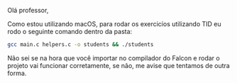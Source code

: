 Olá professor,

Como estou utilizando macOS, para rodar os exercicíos utilizando TID eu rodo o seguinte comando dentro da pasta:

```bash
gcc main.c helpers.c -o students && ./students
```

Não sei se na hora que você importar no compilador do Falcon e rodar o projeto vai funcionar corretamente, se não, me avise que tentamos de outra forma.